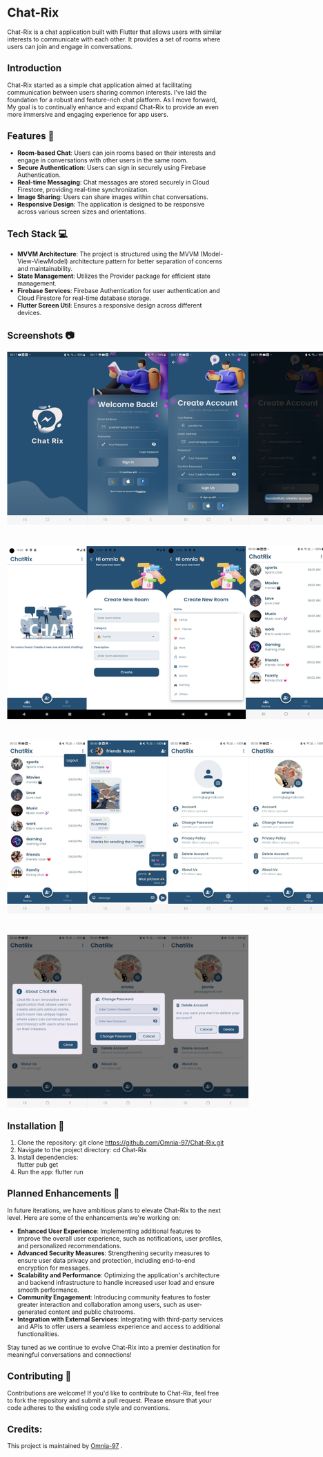 # Chat-Rix

Chat-Rix is a chat application built with Flutter that allows users with similar interests to communicate with each other. It provides a set of rooms where users can join and engage in conversations.

## Introduction

Chat-Rix started as a simple chat application aimed at facilitating communication between users sharing common interests. I've laid the foundation for a robust and feature-rich chat platform. As I move forward, My goal is to continually enhance and expand Chat-Rix to provide an even more immersive and engaging experience for app users.

## Features 🚀

- **Room-based Chat**: Users can join rooms based on their interests and engage in conversations with other users in the same room.
- **Secure Authentication**: Users can sign in securely using Firebase Authentication.
- **Real-time Messaging**: Chat messages are stored securely in Cloud Firestore, providing real-time synchronization.
- **Image Sharing**: Users can share images within chat conversations.
- **Responsive Design**: The application is designed to be responsive across various screen sizes and orientations.

## Tech Stack 💻

- **MVVM Architecture**: The project is structured using the MVVM (Model-View-ViewModel) architecture pattern for better separation of concerns and maintainability.
- **State Management**: Utilizes the Provider package for efficient state management.
- **Firebase Services**: Firebase Authentication for user authentication and Cloud Firestore for real-time database storage.
- **Flutter Screen Util**: Ensures a responsive design across different devices.

## Screenshots 📷

<div style="display: flex; justify-content: space-between;">
    <img src="https://github.com/Omnia-97/Chat-Rix/blob/master/assets/screen_shots/splash_screen.jpg" height="400">
    <img src="https://github.com/Omnia-97/Chat-Rix/blob/master/assets/screen_shots/sign_in.jpg" height="400">
    <img src="https://github.com/Omnia-97/Chat-Rix/blob/master/assets/screen_shots/sign_up.jpg" height="400">
    <img src="https://github.com/Omnia-97/Chat-Rix/blob/master/assets/screen_shots/succes_signUp.jpg" height="400">
</div>

<div style="display: flex; justify-content: space-between; margin-top: 50px;">
       <img src="https://github.com/Omnia-97/Chat-Rix/blob/master/assets/screen_shots/empty_screen.png" height="400">
       <img src="https://github.com/Omnia-97/Chat-Rix/blob/master/assets/screen_shots/add_room_sc.png" height="400">
       <img src="https://github.com/Omnia-97/Chat-Rix/blob/master/assets/screen_shots/room_category.png" height="400">
       <img src="https://github.com/Omnia-97/Chat-Rix/blob/master/assets/screen_shots/room_added.jpg" height="400">
</div>

<div style="display: flex; justify-content: space-between; margin-top: 50px;">
       <img src="https://github.com/Omnia-97/Chat-Rix/blob/master/assets/screen_shots/logout.jpg" height="400">
       <img src="https://github.com/Omnia-97/Chat-Rix/blob/master/assets/screen_shots/chat_screen.jpg" height="400">
       <img src="https://github.com/Omnia-97/Chat-Rix/blob/master/assets/screen_shots/setting_screen.jpg" height="400">
       <img src="https://github.com/Omnia-97/Chat-Rix/blob/master/assets/screen_shots/add_profile.jpg" height="400">
</div>

<div style="display: flex; justify-content: space-between; margin-top: 50px;">
       <img src="https://github.com/Omnia-97/Chat-Rix/blob/master/assets/screen_shots/about_chatRix.jpg" height="400">
       <img src="https://github.com/Omnia-97/Chat-Rix/blob/master/assets/screen_shots/change_pass.jpg" height="400">
       <img src="https://github.com/Omnia-97/Chat-Rix/blob/master/assets/screen_shots/delete_account.jpg" height="400">
</div>

## Installation 🔧

1. Clone the repository:
   git clone https://github.com/Omnia-97/Chat-Rix.git
2. Navigate to the project directory:
   cd Chat-Rix
3. Install dependencies:  
   flutter pub get
4. Run the app:
   flutter run

## Planned Enhancements 🔧

In future iterations, we have ambitious plans to elevate Chat-Rix to the next level. Here are some of the enhancements we're working on:

- **Enhanced User Experience**: Implementing additional features to improve the overall user experience, such as notifications, user profiles, and personalized recommendations.
- **Advanced Security Measures**: Strengthening security measures to ensure user data privacy and protection, including end-to-end encryption for messages.
- **Scalability and Performance**: Optimizing the application's architecture and backend infrastructure to handle increased user load and ensure smooth performance.
- **Community Engagement**: Introducing community features to foster greater interaction and collaboration among users, such as user-generated content and public chatrooms.
- **Integration with External Services**: Integrating with third-party services and APIs to offer users a seamless experience and access to additional functionalities.

Stay tuned as we continue to evolve Chat-Rix into a premier destination for meaningful conversations and connections!

## Contributing 🤝

Contributions are welcome! If you'd like to contribute to Chat-Rix, feel free to fork the repository and submit a pull request. Please ensure that your code adheres to the existing code style and conventions.

## Credits:
This project is maintained by [Omnia-97](https://github.com/Omnia-97) .


